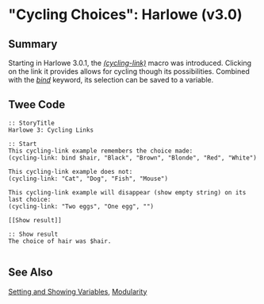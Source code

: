 # "Cycling Choices": Harlowe (v3.0)

## Summary

Starting in Harlowe 3.0.1, the [*(cycling-link)*](https://twine2.neocities.org/#macro_cycling-link) macro was introduced. Clicking on the link it provides allows for cycling though its possibilities. Combined with the [*bind*](https://twine2.neocities.org/#type_bind) keyword, its selection can be saved to a variable.

## Twee Code

```
:: StoryTitle
Harlowe 3: Cycling Links

:: Start
This cycling-link example remembers the choice made:
(cycling-link: bind $hair, "Black", "Brown", "Blonde", "Red", "White")

This cycling-link example does not:
(cycling-link: "Cat", "Dog", "Fish", "Mouse")

This cycling-link example will disappear (show empty string) on its last choice:
(cycling-link: "Two eggs", "One egg", "")

[[Show result]]

:: Show result
The choice of hair was $hair.


```

## See Also

[Setting and Showing Variables](../../settingandshowing/harlowe/harlowe_settingandshowing.md), [Modularity](../../modularity/harlowe/harlowe_modularity.md)
